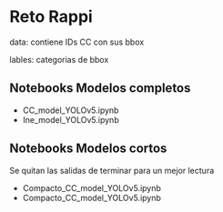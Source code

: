 # Reto Rappi
data: contiene IDs CC con sus bbox

lables: categorias de bbox

## Notebooks Modelos completos 
* CC_model_YOLOv5.ipynb
* Ine_model_YOLOv5.ipynb

## Notebooks Modelos cortos
Se quitan las salidas de terminar para un mejor lectura
* Compacto_CC_model_YOLOv5.ipynb
* Compacto_CC_model_YOLOv5.ipynb
